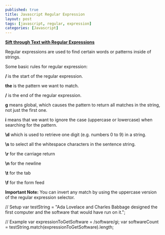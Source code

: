 ```yaml
---
published: true
title: Javascript Regular Expression
layout: post
tags: [javascript, regular, expression]
categories: [Javascript]
---
```

<b><u>Sift through Text with Regular Expressions</u></b>

Regular expressions are used to find certain words or patterns inside of strings.

Some basic rules for regular expression:

<b>/ </b> is the start of the regular expression.

<b>the</b> is the pattern we want to match.

<b>/</b> is the end of the regular expression.

<b>g</b> means global, which causes the pattern to return all matches in the string, not just the first one.

<b>i</b>  means that we want to ignore the case (uppercase or lowercase) when searching for the pattern.

<b>\d</b>  which is used to retrieve one digit (e.g. numbers 0 to 9) in a string.

<b>\s</b> to select all the whitespace characters in the sentence string.

<b>\r</b> for the carriage return

<b>\n</b> for the newline

<b>\t</b> for the tab
 
<b>\f</b>  for the form feed

<b>Important Note:</b> You can invert any match by using the uppercase version of the regular expression selector.
 
// Setup
var testString = "Ada Lovelace and Charles Babbage designed the first computer and the software that would have run on it.";

// Example
var expressionToGetSoftware = /software/gi;
var softwareCount = testString.match(expressionToGetSoftware).length;